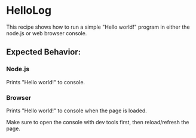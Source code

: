 # HelloLog

This recipe shows how to run a simple "Hello world!" program in either the node.js or web browser console.

## Expected Behavior:

### Node.js

Prints "Hello world!" to console.

### Browser

Prints "Hello world!" to console when the page is loaded.

Make sure to open the console with dev tools first, then reload/refresh the page.




